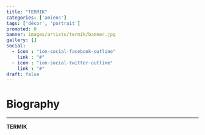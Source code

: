 ```yaml
---
title: "TERMIK"
categories: ['amiens']
tags: ['décor', 'portrait']
promoted: 0
banner: images/artists/termik/banner.jpg
gallery: []
social:
  - icon : "ion-social-facebook-outline"
    link : "#"
  - icon : "ion-social-twitter-outline"
    link : "#"
draft: false
---
```


# Biography
---

**TERMIK**